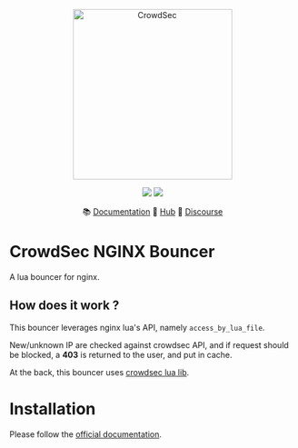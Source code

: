 <p align="center">
<img src="https://github.com/crowdsecurity/cs-nginx-bouncer/raw/main/docs/assets/crowdsec_nginx.svg" alt="CrowdSec" title="CrowdSec" width="280" height="300" />
</p>
<p align="center">
<img src="https://img.shields.io/badge/build-pass-green">
<img src="https://img.shields.io/badge/tests-pass-green">
</p>
<p align="center">
&#x1F4DA; <a href="#installation">Documentation</a>
&#x1F4A0; <a href="https://hub.crowdsec.net">Hub</a>
&#128172; <a href="https://discourse.crowdsec.net">Discourse </a>
</p>



# CrowdSec NGINX Bouncer

A lua bouncer for nginx.

## How does it work ?

This bouncer leverages nginx lua's API, namely `access_by_lua_file`.

New/unknown IP are checked against crowdsec API, and if request should be blocked, a **403** is returned to the user, and put in cache.

At the back, this bouncer uses [crowdsec lua lib](https://github.com/crowdsecurity/lua-cs-bouncer/).

# Installation

Please follow the [official documentation](https://doc.crowdsec.net/docs/bouncers/nginx).

